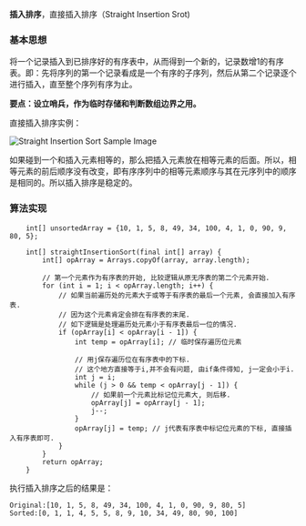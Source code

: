 **插入排序**，直接插入排序（Straight Insertion Srot)

### 基本思想
将一个记录插入到已排序好的有序表中，从而得到一个新的，记录数增1的有序表。即：先将序列的第一个记录看成是一个有序的子序列，然后从第二个记录逐个进行插入，直至整个序列有序为止。

**要点：设立哨兵，作为临时存储和判断数组边界之用。**

直接插入排序实例：

![Straight Insertion Sort Sample Image](http://my.csdn.net/uploads/201207/17/1342520948_8667.jpg)

如果碰到一个和插入元素相等的，那么把插入元素放在相等元素的后面。所以，相等元素的前后顺序没有改变，即有序序列中的相等元素顺序与其在元序列中的顺序是相同的。所以插入排序是稳定的。

### 算法实现

````
	int[] unsortedArray = {10, 1, 5, 8, 49, 34, 100, 4, 1, 0, 90, 9, 80, 5};
	
    int[] straightInsertionSort(final int[] array) {
        int[] opArray = Arrays.copyOf(array, array.length);

        // 第一个元素作为有序表的开始, 比较逻辑从原无序表的第二个元素开始.
        for (int i = 1; i < opArray.length; i++) {
            // 如果当前遍历处的元素大于或等于有序表的最后一个元素, 会直接加入有序表.
            // 因为这个元素肯定会排在有序表的末尾.
            // 如下逻辑是处理遍历处元素小于有序表最后一位的情况.
            if (opArray[i] < opArray[i - 1]) {
                int temp = opArray[i]; // 临时保存遍历位元素

                // 用j保存遍历位在有序表中的下标.
                // 这个地方直接等于i,并不会有问题, 由if条件得知, j一定会小于i.
                int j = i;
                while (j > 0 && temp < opArray[j - 1]) {
                    // 如果前一个元素比标记位元素大, 则后移.
                    opArray[j] = opArray[j - 1];
                    j--;
                }
                opArray[j] = temp; // j代表有序表中标记位元素的下标, 直接插入有序表即可.
            }
        }
        return opArray;
    }
````
执行插入排序之后的结果是：

````
Original:[10, 1, 5, 8, 49, 34, 100, 4, 1, 0, 90, 9, 80, 5]
Sorted:[0, 1, 1, 4, 5, 5, 8, 9, 10, 34, 49, 80, 90, 100]
````
